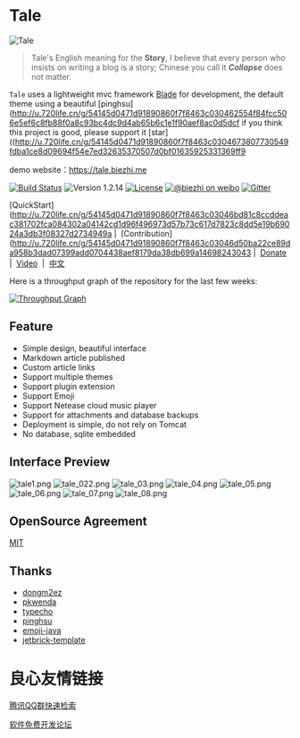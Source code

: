# Tale

![Tale](https://ooo.0o0.ooo/2017/02/27/58b43450c9182.png)

> Tale's English meaning for the **Story**, I believe that every person who insists on writing a blog is a story; Chinese you call it ***Collapse*** does not matter.

`Tale` uses a lightweight mvc framework [Blade](http://u.720life.cn/g/54145d0471d91890860f7f8463c03046dc86d920f6d3de06430391556ea76627)  for development, the default theme using a beautiful [pinghsu](http://u.720life.cn/g/54145d0471d91890860f7f8463c030462554f84fcc506e5ef6c8fb88f0a8c93bc4dc9d4ab65b6c1e1f90aef8ac0d5dcf  if you think this project is good, please support it [star]((http://u.720life.cn/g/54145d0471d91890860f7f8463c0304673807730549fdba1ce8d09694f54e7ed32635370507d0bf01635925331369ff9 

demo website：https://tale.biezhi.me

[![Build Status](https://img.shields.io/travis/otale/tale.svg?style=flat-square)](https://travis-ci.org/otale/tale)
![Version 1.2.14](https://img.shields.io/badge/version-1.2.14-yellow.svg?style=flat-square)
[![License](https://img.shields.io/badge/license-MIT-4EB1BA.svg?style=flat-square)](https://github.com/otale/tale/blob/master/LICENSE)
[![@biezhi on weibo](https://img.shields.io/badge/weibo-%40biezhi-red.svg?style=flat-square)](http://weibo.com/u/5238733773)
[![Gitter](https://badges.gitter.im/biezhi/tale-group.svg)](https://gitter.im/tale-group)

[QuickStart](http://u.720life.cn/g/54145d0471d91890860f7f8463c03046bd81c8ccddeac381702fca084302a04142cd1d96f496973d57b73c617d7823c8dd5e19b69024a3db3f08327d2734949a  | &nbsp;[Contribution](http://u.720life.cn/g/54145d0471d91890860f7f8463c03046d50ba22ce89da958b3dad07399add0704438aef8179da38db699a14698243043  | &nbsp;[Donate](donate.md)&nbsp; | &nbsp;[Video](video.md)&nbsp; | &nbsp;[中文](README_ZH.md)

Here is a throughput graph of the repository for the last few weeks:

[![Throughput Graph](https://graphs.waffle.io/otale/tale/throughput.svg)](https://waffle.io/otale/tale/metrics/throughput)


## Feature

+ Simple design, beautiful interface
+ Markdown article published
+ Custom article links
+ Support multiple themes
+ Support plugin extension
+ Support Emoji
+ Support Netease cloud music player
+ Support for attachments and database backups
+ Deployment is simple, do not rely on Tomcat
+ No database, sqlite embedded

## Interface Preview

![tale1.png](https://ooo.0o0.ooo/2017/03/04/58ba99604e997.png)
![tale_022.png](https://ooo.0o0.ooo/2017/02/28/58b4686f37836.png)
![tale_03.png](https://ooo.0o0.ooo/2017/02/28/58b4686638460.png)
![tale_04.png](https://ooo.0o0.ooo/2017/02/28/58b4686384fb4.png)
![tale_05.png](https://ooo.0o0.ooo/2017/02/28/58b46869bff5b.png)
![tale_06.png](https://ooo.0o0.ooo/2017/02/28/58b46862ec24e.png)
![tale_07.png](https://ooo.0o0.ooo/2017/02/28/58b46868b1a67.png)
![tale_08.png](https://ooo.0o0.ooo/2017/02/28/58b46866c5898.png)

## OpenSource Agreement

[MIT](LICENSE)

## Thanks

+ [dongm2ez](http://u.720life.cn/g/54145d0471d91890860f7f8463c030463712d230fd3413b65316801b1573fd62) 
+ [pkwenda](http://u.720life.cn/g/54145d0471d91890860f7f8463c030465510777c8b47bac66699c478882d360f) 
+ [typecho](http://u.720life.cn/g/54145d0471d91890860f7f8463c03046e3c71f18e34bc1f3b58a230795c921925120c47808f990118563e7a995be07f1) 
+ [pinghsu](http://u.720life.cn/g/54145d0471d91890860f7f8463c030462554f84fcc506e5ef6c8fb88f0a8c93bb5a38755f59dbd5031d48c7854212a41) 
+ [emoji-java](http://u.720life.cn/g/54145d0471d91890860f7f8463c03046adb4f0597f38e1c086dcaa24ef8fe3792f899cb746391a420acebd18562272bf) 
+ [jetbrick-template](http://u.720life.cn/g/54145d0471d91890860f7f8463c03046670e6b0a7806192417f28e89d5c556e796594eae227113d3d2241a16f8d26e98) 


 # 良心友情链接

[腾讯QQ群快速检索](http://u.720life.cn/s/8cf73f7c)

[软件免费开发论坛](http://u.720life.cn/s/bbb01dc0)